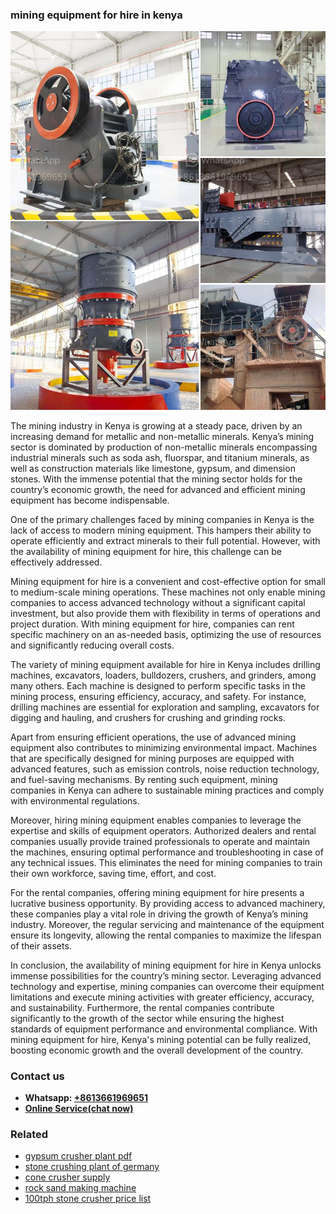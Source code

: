 <h3>mining equipment for hire in kenya</h3><img src='1708322730.jpg' alt=''><p>The mining industry in Kenya is growing at a steady pace, driven by an increasing demand for metallic and non-metallic minerals. Kenya’s mining sector is dominated by production of non-metallic minerals encompassing industrial minerals such as soda ash, fluorspar, and titanium minerals, as well as construction materials like limestone, gypsum, and dimension stones. With the immense potential that the mining sector holds for the country’s economic growth, the need for advanced and efficient mining equipment has become indispensable.</p><p>One of the primary challenges faced by mining companies in Kenya is the lack of access to modern mining equipment. This hampers their ability to operate efficiently and extract minerals to their full potential. However, with the availability of mining equipment for hire, this challenge can be effectively addressed.</p><p>Mining equipment for hire is a convenient and cost-effective option for small to medium-scale mining operations. These machines not only enable mining companies to access advanced technology without a significant capital investment, but also provide them with flexibility in terms of operations and project duration. With mining equipment for hire, companies can rent specific machinery on an as-needed basis, optimizing the use of resources and significantly reducing overall costs.</p><p>The variety of mining equipment available for hire in Kenya includes drilling machines, excavators, loaders, bulldozers, crushers, and grinders, among many others. Each machine is designed to perform specific tasks in the mining process, ensuring efficiency, accuracy, and safety. For instance, drilling machines are essential for exploration and sampling, excavators for digging and hauling, and crushers for crushing and grinding rocks.</p><p>Apart from ensuring efficient operations, the use of advanced mining equipment also contributes to minimizing environmental impact. Machines that are specifically designed for mining purposes are equipped with advanced features, such as emission controls, noise reduction technology, and fuel-saving mechanisms. By renting such equipment, mining companies in Kenya can adhere to sustainable mining practices and comply with environmental regulations.</p><p>Moreover, hiring mining equipment enables companies to leverage the expertise and skills of equipment operators. Authorized dealers and rental companies usually provide trained professionals to operate and maintain the machines, ensuring optimal performance and troubleshooting in case of any technical issues. This eliminates the need for mining companies to train their own workforce, saving time, effort, and cost.</p><p>For the rental companies, offering mining equipment for hire presents a lucrative business opportunity. By providing access to advanced machinery, these companies play a vital role in driving the growth of Kenya’s mining industry. Moreover, the regular servicing and maintenance of the equipment ensure its longevity, allowing the rental companies to maximize the lifespan of their assets.</p><p>In conclusion, the availability of mining equipment for hire in Kenya unlocks immense possibilities for the country’s mining sector. Leveraging advanced technology and expertise, mining companies can overcome their equipment limitations and execute mining activities with greater efficiency, accuracy, and sustainability. Furthermore, the rental companies contribute significantly to the growth of the sector while ensuring the highest standards of equipment performance and environmental compliance. With mining equipment for hire, Kenya's mining potential can be fully realized, boosting economic growth and the overall development of the country.</p><h3>Contact us</h3><ul><li><strong>Whatsapp:&nbsp;<a href="https://wa.me/8613661969651">+8613661969651</a></strong></li><li><a href="https://swt.shibang-china.com/?git&amp;zhl&amp;mining equipment for hire in kenya"><strong>Online Service(chat now)</strong></a></li></ul><h3>Related</h3><ul><li><a href='gypsum crusher plant pdf.md'>gypsum crusher plant pdf</a></li><li><a href='stone crushing plant of germany.md'>stone crushing plant of germany</a></li><li><a href='cone crusher supply.md'>cone crusher supply</a></li><li><a href='rock sand making machine.md'>rock sand making machine</a></li><li><a href='100tph stone crusher price list.md'>100tph stone crusher price list</a></li></ul>